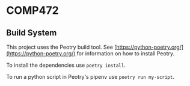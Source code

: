 # COMP472
## Build System
This project uses the Peotry build tool. See [https://python-poetry.org/](https://python-poetry.org/) for information on how to install Peotry.  

To install the dependencies use `poetry install`.

To run a python script in Peotry's pipenv use `poetry run my-script`.

